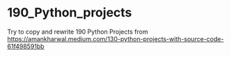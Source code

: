 ﻿# 190_Python_projects
 
 Try to copy and rewrite 190 Python Projects from https://amankharwal.medium.com/130-python-projects-with-source-code-61f498591bb
 
 
